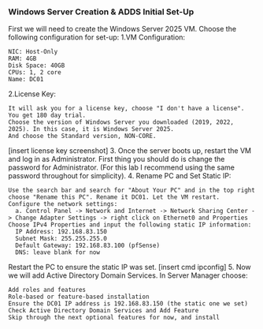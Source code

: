 ### Windows Server Creation & ADDS Initial Set-Up
First we will need to create the Windows Server 2025 VM. Choose the following configuration for set-up:
1.VM Configuration:
```
NIC: Host-Only
RAM: 4GB
Disk Space: 40GB
CPUs: 1, 2 core
Name: DC01
```
2.License Key:
```
It will ask you for a license key, choose "I don't have a license". You get 180 day trial.  
Choose the version of Windows Server you downloaded (2019, 2022, 2025). In this case, it is Windows Server 2025.  
And choose the Standard version, NON-CORE.
```
[insert license key screenshot]
3. Once the server boots up, restart the VM and log in as Administrator. First thing you should do is change the password for Administrator. (For this lab I recommend using the same password throughout for simplicity).
4. Rename PC and Set Static IP:
```
Use the search bar and search for "About Your PC" and in the top right choose "Rename this PC". Rename it DC01. Let the VM restart.  
Configure the network settings:  
  a. Control Panel -> Network and Internet -> Network Sharing Center -> Change Adapter Settings -> right click on Ethernet0 and Properties  
Choose IPv4 Properties and input the following static IP information:
  IP Address: 192.168.83.150
  Subnet Mask: 255.255.255.0
  Default Gateway: 192.168.83.100 (pfSense)
  DNS: leave blank for now
```
Restart the PC to ensure the static IP was set.
[insert cmd ipconfig]
5. Now we will add Active Directory Domain Services. In Server Manager choose:
```
Add roles and features
Role-based or feature-based installation
Ensure the DC01 IP address is 192.168.83.150 (the static one we set)
Check Active Directory Domain Services and Add Feature
Skip through the next optional features for now, and install
```
